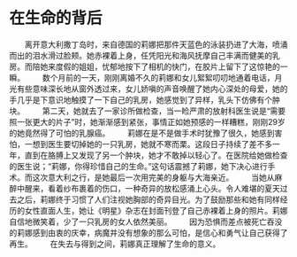 # 在生命的背后
　　离开意大利撒丁岛时，来自德国的莉娜把那件天蓝色的泳装扔进了大海，喷涌而出的泪水滑过脸颊。她赤裸着上身，任凭阳光和海风抚摩自己丰满而健美的乳房。而陪她来度假的姐姐，忧郁地按下了相机的快门，在胶片上留下了这惊艳的一瞬。 
　　数个月前的一天，刚刚离婚不久的莉娜和女儿絮絮叨叨地通着电话，月光有些意味深长地从窗外透过来，女儿娇嗔的声音唤醒了她内心深处的母爱，她的手几乎是下意识地触摸了一下自己的乳房，她感觉到了异样，乳头下仿佛有个肿块。 
　　第二天，她就去了一家诊所做检查，当一睑严肃的放射科医生说是“需要照一张更大的片子”时，她渐渐感到紧张，事情正如她预感的一样糟糕，刚刚29岁的她竟然得了可怕的乳腺癌。 
　　莉娜在是不是做手术时犹豫了很久，她感到害怕，一想到医生要切掉她的一只乳房，她就不寒而栗。这段日子持续了差不多一年，直到在胳膊上又发现了另一个肿块，她才不敢掉以轻心了。在医院给她做检查的医生说；“莉娜，你得珍惜自己的生命。”这句话震撼了莉娜，她下决心进行手术。而这次意大利之行，是她最后一次用完美的身躯与大海亲近。 
　　当她从麻醉中醒来，看着纱布裹着的伤口，一种奇异的放松感涌上心头。令人难堪的夏天过去之后，莉娜终于习惯了人们注视她胸部的奇异目光。为了鼓励那些和她有同样经历的女性直面人生，她让《明星》杂志在封面刊登了自己赤裸着上身的照片。莉娜自信地微笑着，少了一只乳房的女人依然美丽。 
　　因为恐惧而差点被死亡吞没的莉娜感到由衷的庆幸，病魔并没有想象的那么可怕，是信心和勇气让自己获得了再生。 
　　在失去与得到之间，莉娜真正理解了生命的意义。
 